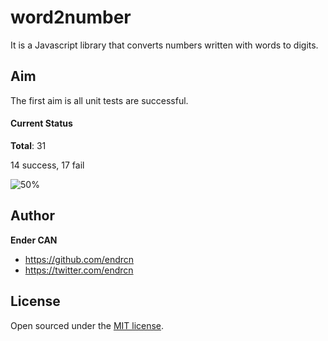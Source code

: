 # word2number

It is a Javascript library that converts numbers written with words to digits.

## Aim

The first aim is all unit tests are successful.

#### Current Status

**Total**: 31

14 success, 17 fail

![50%](https://progress-bar.dev/45)

## Author

**Ender CAN**

- <https://github.com/endrcn>
- <https://twitter.com/endrcn>

## License

Open sourced under the [MIT license](LICENSE).
